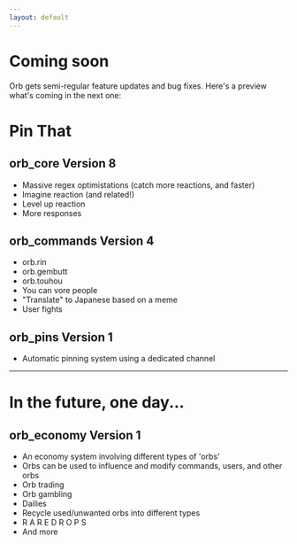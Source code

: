 ```yaml
---
layout: default
---
```


# Coming soon

Orb gets semi-regular feature updates and bug fixes. Here's a preview what's coming in the next one:

# Pin That

## orb_core Version 8

- Massive regex optimistations (catch more reactions, and faster)
- Imagine reaction (and related!)
- Level up reaction
- More responses

## orb_commands Version 4

- orb.rin
- orb.gembutt
- orb.touhou
- You can vore people
- "Translate" to Japanese based on a meme
- User fights

## orb_pins Version 1
- Automatic pinning system using a dedicated channel


---

# In the future, one day...

## orb_economy Version 1

- An economy system involving different types of 'orbs'
- Orbs can be used to influence and modify commands, users, and other orbs
- Orb trading
- Orb gambling
- Dailies
- Recycle used/unwanted orbs into different types
- R A R E D R O P S
- And more